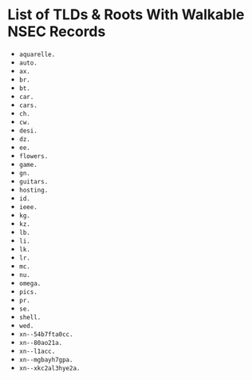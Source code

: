 # List of TLDs & Roots With Walkable NSEC Records

* `aquarelle.`
* `auto.`
* `ax.`
* `br.`
* `bt.`
* `car.`
* `cars.`
* `ch.`
* `cw.`
* `desi.`
* `dz.`
* `ee.`
* `flowers.`
* `game.`
* `gn.`
* `guitars.`
* `hosting.`
* `id.`
* `ieee.`
* `kg.`
* `kz.`
* `lb.`
* `li.`
* `lk.`
* `lr.`
* `mc.`
* `nu.`
* `omega.`
* `pics.`
* `pr.`
* `se.`
* `shell.`
* `wed.`
* `xn--54b7fta0cc.`
* `xn--80ao21a.`
* `xn--l1acc.`
* `xn--mgbayh7gpa.`
* `xn--xkc2al3hye2a.`

